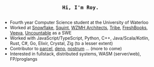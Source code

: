 <div align="center">
  <pre><h3>Hi, I'm Roy.</h3></pre>
</div>

- Fourth year Computer Science student at the University of Waterloo
- Worked at [Snowflake](https://www.snowflake.com/), [Squint](https://www.squint.ai/), [WZMH Architects](https://www.wzmh.com/), [Tribe](https://tribe.so/), [FreshBooks](https://www.freshbooks.com/), [Veeva](https://www.veeva.com/), [Uncountable](https://www.uncountable.com/) as a SWE
- Worked with JavaScript/TypeScript, Python, C++, Java/Scala/Kotlin, Rust, C#, Go, Elixir, Crystal, Zig (to a lesser extent)
- Contributor to [parcel](https://parceljs.org/), [deno](https://github.com/denoland/deno/), [nostrum](https://github.com/Kraigie/nostrum) ... (more to come)
- Interested in fullstack, distributed systems, WASM (server/web), FP/proglangs
